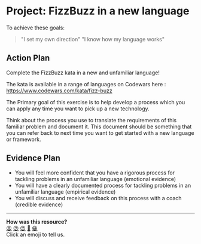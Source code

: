 # Project: FizzBuzz in a new language

To achieve these goals:
  > "I set my own direction"
  > "I know how my language works"

## Action Plan
Complete the FizzBuzz kata in a new and unfamiliar language!

The kata is available in a range of languages on Codewars here : https://www.codewars.com/kata/fizz-buzz

The Primary goal of this exercise is to help develop a process which you can apply any time you want to pick up a new technology.

Think about the process you use to translate the requirements of this familiar problem and document it. This document should be something that you can refer back to next time you want to get started with a new language or framework.

## Evidence Plan
- You will feel more confident that you have a rigorous process for tackling problems in an unfamiliar language (emotional evidence)
- You will have a clearly documented process for tackling problems in an unfamiliar language (empirical evidence)
- You will discuss and receive feedback on this process with a coach (credible evidence)

<!-- BEGIN GENERATED SECTION DO NOT EDIT -->

---

**How was this resource?**  
[😫](https://airtable.com/shrUJ3t7KLMqVRFKR?prefill_Repository=makersacademy/course&prefill_File=tagging/fizzbuzz_new_lang.md&prefill_Sentiment=😫) [😕](https://airtable.com/shrUJ3t7KLMqVRFKR?prefill_Repository=makersacademy/course&prefill_File=tagging/fizzbuzz_new_lang.md&prefill_Sentiment=😕) [😐](https://airtable.com/shrUJ3t7KLMqVRFKR?prefill_Repository=makersacademy/course&prefill_File=tagging/fizzbuzz_new_lang.md&prefill_Sentiment=😐) [🙂](https://airtable.com/shrUJ3t7KLMqVRFKR?prefill_Repository=makersacademy/course&prefill_File=tagging/fizzbuzz_new_lang.md&prefill_Sentiment=🙂) [😀](https://airtable.com/shrUJ3t7KLMqVRFKR?prefill_Repository=makersacademy/course&prefill_File=tagging/fizzbuzz_new_lang.md&prefill_Sentiment=😀)  
Click an emoji to tell us.

<!-- END GENERATED SECTION DO NOT EDIT -->

